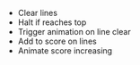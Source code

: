 * Clear lines
* Halt if reaches top
* Trigger animation on line clear
* Add to score on lines
* Animate score increasing
